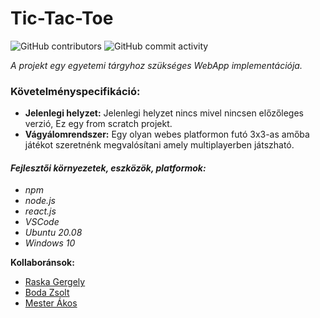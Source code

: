 # Tic-Tac-Toe 
![GitHub contributors](https://img.shields.io/github/contributors/wenjaze/Tic-Tac-Toe?color=green) ![GitHub commit activity](https://img.shields.io/github/commit-activity/y/wenjaze/Tic-Tac-Toe?color=green)

_A projekt egy egyetemi tárgyhoz szükséges WebApp implementációja._
### Követelményspecifikáció:
- **Jelenlegi helyzet:**
Jelenlegi helyzet nincs mivel nincsen előzőleges verzió,
Ez egy from scratch projekt.
- **Vágyálomrendszer:**
Egy olyan webes platformon futó 3x3-as amőba játékot szeretnénk
megvalósítani amely multiplayerben játszható.


#### _Fejlesztői környezetek, eszközök, platformok:_
  - _npm_
  - _node.js_
  - _react.js_
  - _VSCode_
  - _Ubuntu 20.08_
  - _Windows 10_

**Kollaboránsok:**
- [Raska Gergely](www.github.com/wenjaze)
- [Boda Zsolt](www.github.com/GTDiablo)
- [Mester Ákos](www.github.com/mesterakos963)